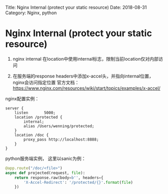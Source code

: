Title: Nginx Internal (protect your static resource)
Date: 2018-08-31
Category: Nginx, python

Nginx Internal (protect your static resource)
==


1. nginx internal
在location中使用internal标志，限制当前location仅对内部访问


2. 在服务端的response headers中添加x-accel头，并指向internal位置， nginx会访问指定位置
官方文档：https://www.nginx.com/resources/wiki/start/topics/examples/x-accel/

nginx配置实例：

```nginx
server {
    listen       5000;
	location /protected {
		internal;
	    alias /Users/wenning/protected;
	}
	location /doc {
	    proxy_pass http://localhost:8888;
	}
}
```

python服务端实例， 这里以sanic为例：

```python
@app.route("/doc/<file>")
async def projected(request, file):
    return response.raw(body=b'', headers={
        'X-Accel-Redirect': '/protected/{}'.format(file)
    })
```
